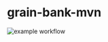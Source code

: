 # grain-bank-mvn
![example workflow](https://github.com/KubaCzech/grain-bank-mvn/actions/workflows/ci.yml/badge.svg)
